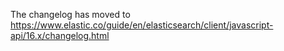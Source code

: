 The changelog has moved to https://www.elastic.co/guide/en/elasticsearch/client/javascript-api/16.x/changelog.html
